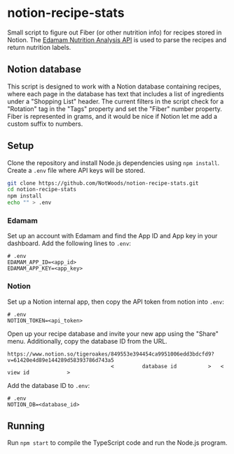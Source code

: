 # notion-recipe-stats

Small script to figure out Fiber (or other nutrition info) for recipes stored in Notion. The [Edamam Nutrition Analysis API](https://developer.edamam.com/edamam-nutrition-api-demo) is used to parse the recipes and return nutrition labels.

## Notion database

This script is designed to work with a Notion database containing recipes, where each page in the database has text that includes a list of ingredients under a "Shopping List" header. The current filters in the script check for a "Rotation" tag in the "Tags" property and set the "Fiber" number property. Fiber is represented in grams, and it would be nice if Notion let me add a custom suffix to numbers.

## Setup

Clone the repository and install Node.js dependencies using `npm install`. Create a `.env` file where API keys will be stored.

```sh
git clone https://github.com/NotWoods/notion-recipe-stats.git
cd notion-recipe-stats
npm install
echo "" > .env
```

### Edamam

Set up an account with Edamam and find the App ID and App key in your dashboard. Add the following lines to `.env`:

```shell
# .env
EDAMAM_APP_ID=<app_id>
EDAMAM_APP_KEY=<app_key>
```

### Notion

Set up a Notion internal app, then copy the API token from notion into `.env`:

```shell
# .env
NOTION_TOKEN=<api_token>
```

Open up your recipe database and invite your new app using the "Share" menu. Additionally, copy the database ID from the URL.

```
https://www.notion.so/tigeroakes/849553e394454ca9951006edd3bdcfd9?v=61420e4d89e144289d58393786d743a5
                                 <         database id          >   <           view id            >
```

Add the database ID to `.env`:

```shell
# .env
NOTION_DB=<database_id>
```

## Running

Run `npm start` to compile the TypeScript code and run the Node.js program.
